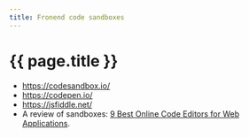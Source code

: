 ```yaml
---
title: Fronend code sandboxes
---
```


# {{ page.title }}

* <https://codesandbox.io/>
* <https://codepen.io/>
* <https://jsfiddle.net/>
* A review of sandboxes: [9 Best Online Code Editors for Web Applications](https://geekflare.com/online-code-editors/).
